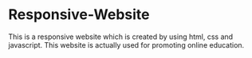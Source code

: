 # Responsive-Website
This is a responsive website which is created by using html, css and javascript. This website is actually used for promoting online education.
